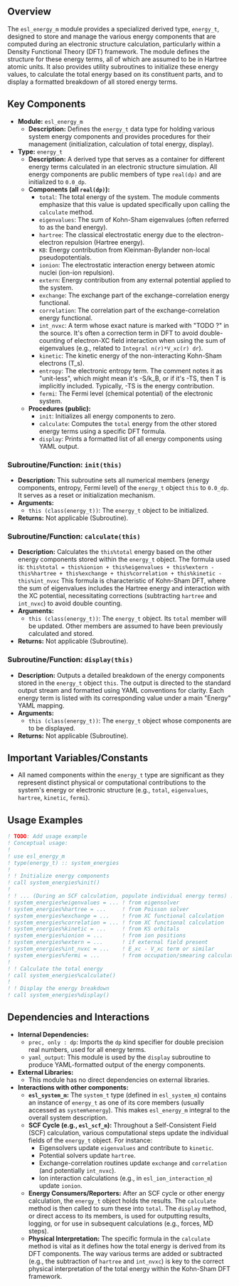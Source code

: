 ## Overview

The `esl_energy_m` module provides a specialized derived type, `energy_t`, designed to store and manage the various energy components that are computed during an electronic structure calculation, particularly within a Density Functional Theory (DFT) framework. The module defines the structure for these energy terms, all of which are assumed to be in Hartree atomic units. It also provides utility subroutines to initialize these energy values, to calculate the total energy based on its constituent parts, and to display a formatted breakdown of all stored energy terms.

## Key Components

- **Module:** `esl_energy_m`
    - **Description:** Defines the `energy_t` data type for holding various system energy components and provides procedures for their management (initialization, calculation of total energy, display).
- **Type:** `energy_t`
    - **Description:** A derived type that serves as a container for different energy terms calculated in an electronic structure simulation. All energy components are public members of type `real(dp)` and are initialized to `0.0_dp`.
    - **Components (all `real(dp)`):**
        - `total`: The total energy of the system. The module comments emphasize that this value is updated specifically upon calling the `calculate` method.
        - `eigenvalues`: The sum of Kohn-Sham eigenvalues (often referred to as the band energy).
        - `hartree`: The classical electrostatic energy due to the electron-electron repulsion (Hartree energy).
        - `KB`: Energy contribution from Kleinman-Bylander non-local pseudopotentials.
        - `ionion`: The electrostatic interaction energy between atomic nuclei (ion-ion repulsion).
        - `extern`: Energy contribution from any external potential applied to the system.
        - `exchange`: The exchange part of the exchange-correlation energy functional.
        - `correlation`: The correlation part of the exchange-correlation energy functional.
        - `int_nvxc`: A term whose exact nature is marked with "TODO ?" in the source. It's often a correction term in DFT to avoid double-counting of electron-XC field interaction when using the sum of eigenvalues (e.g., related to `Integral n(r)*V_xc(r) dr`).
        - `kinetic`: The kinetic energy of the non-interacting Kohn-Sham electrons (T_s).
        - `entropy`: The electronic entropy term. The comment notes it as "unit-less", which might mean it's -S/k_B, or if it's -TS, then T is implicitly included. Typically, -TS is the energy contribution.
        - `fermi`: The Fermi level (chemical potential) of the electronic system.
    - **Procedures (public):**
        - `init`: Initializes all energy components to zero.
        - `calculate`: Computes the `total` energy from the other stored energy terms using a specific DFT formula.
        - `display`: Prints a formatted list of all energy components using YAML output.

### Subroutine/Function: `init(this)`
- **Description:** This subroutine sets all numerical members (energy components, entropy, Fermi level) of the `energy_t` object `this` to `0.0_dp`. It serves as a reset or initialization mechanism.
- **Arguments:**
    - `this (class(energy_t))`: The `energy_t` object to be initialized.
- **Returns:** Not applicable (Subroutine).

### Subroutine/Function: `calculate(this)`
- **Description:** Calculates the `this%total` energy based on the other energy components stored within the `energy_t` object. The formula used is:
  `this%total = this%ionion + this%eigenvalues + this%extern - this%hartree + this%exchange + this%correlation + this%kinetic - this%int_nvxc`
  This formula is characteristic of Kohn-Sham DFT, where the sum of eigenvalues includes the Hartree energy and interaction with the XC potential, necessitating corrections (subtracting `hartree` and `int_nvxc`) to avoid double counting.
- **Arguments:**
    - `this (class(energy_t))`: The `energy_t` object. Its `total` member will be updated. Other members are assumed to have been previously calculated and stored.
- **Returns:** Not applicable (Subroutine).

### Subroutine/Function: `display(this)`
- **Description:** Outputs a detailed breakdown of the energy components stored in the `energy_t` object `this`. The output is directed to the standard output stream and formatted using YAML conventions for clarity. Each energy term is listed with its corresponding value under a main "Energy" YAML mapping.
- **Arguments:**
    - `this (class(energy_t))`: The `energy_t` object whose components are to be displayed.
- **Returns:** Not applicable (Subroutine).

## Important Variables/Constants
- All named components within the `energy_t` type are significant as they represent distinct physical or computational contributions to the system's energy or electronic structure (e.g., `total`, `eigenvalues`, `hartree`, `kinetic`, `fermi`).

## Usage Examples
```fortran
! TODO: Add usage example
! Conceptual usage:
!
! use esl_energy_m
! type(energy_t) :: system_energies
!
! ! Initialize energy components
! call system_energies%init()
!
! ! ... (During an SCF calculation, populate individual energy terms) ...
! system_energies%eigenvalues = ... ! from eigensolver
! system_energies%hartree = ...     ! from Poisson solver
! system_energies%exchange = ...    ! from XC functional calculation
! system_energies%correlation = ... ! from XC functional calculation
! system_energies%kinetic = ...     ! from KS orbitals
! system_energies%ionion = ...      ! from ion positions
! system_energies%extern = ...      ! if external field present
! system_energies%int_nvxc = ...    ! E_xc - V_xc term or similar
! system_energies%fermi = ...       ! from occupation/smearing calculation
!
! ! Calculate the total energy
! call system_energies%calculate()
!
! ! Display the energy breakdown
! call system_energies%display()
```

## Dependencies and Interactions

- **Internal Dependencies:**
    - `prec, only : dp`: Imports the `dp` kind specifier for double precision real numbers, used for all energy terms.
    - `yaml_output`: This module is used by the `display` subroutine to produce YAML-formatted output of the energy components.
- **External Libraries:**
    - This module has no direct dependencies on external libraries.
- **Interactions with other components:**
    - **`esl_system_m`:** The `system_t` type (defined in `esl_system_m`) contains an instance of `energy_t` as one of its core members (usually accessed as `system%energy`). This makes `esl_energy_m` integral to the overall system description.
    - **SCF Cycle (e.g., `esl_scf_m`):** Throughout a Self-Consistent Field (SCF) calculation, various computational steps update the individual fields of the `energy_t` object. For instance:
        - Eigensolvers update `eigenvalues` and contribute to `kinetic`.
        - Potential solvers update `hartree`.
        - Exchange-correlation routines update `exchange` and `correlation` (and potentially `int_nvxc`).
        - Ion interaction calculations (e.g., in `esl_ion_interaction_m`) update `ionion`.
    - **Energy Consumers/Reporters:** After an SCF cycle or other energy calculation, the `energy_t` object holds the results. The `calculate` method is then called to sum these into `total`. The `display` method, or direct access to its members, is used for outputting results, logging, or for use in subsequent calculations (e.g., forces, MD steps).
    - **Physical Interpretation:** The specific formula in the `calculate` method is vital as it defines how the total energy is derived from its DFT components. The way various terms are added or subtracted (e.g., the subtraction of `hartree` and `int_nvxc`) is key to the correct physical interpretation of the total energy within the Kohn-Sham DFT framework.
